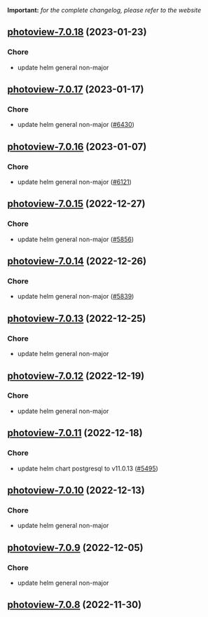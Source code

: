 **Important:**
*for the complete changelog, please refer to the website*




## [photoview-7.0.18](https://github.com/truecharts/charts/compare/photoview-7.0.17...photoview-7.0.18) (2023-01-23)

### Chore

- update helm general non-major
  
  


## [photoview-7.0.17](https://github.com/truecharts/charts/compare/photoview-7.0.16...photoview-7.0.17) (2023-01-17)

### Chore

- update helm general non-major ([#6430](https://github.com/truecharts/charts/issues/6430))
  
  


## [photoview-7.0.16](https://github.com/truecharts/charts/compare/photoview-7.0.15...photoview-7.0.16) (2023-01-07)

### Chore

- update helm general non-major ([#6121](https://github.com/truecharts/charts/issues/6121))
  
  


## [photoview-7.0.15](https://github.com/truecharts/charts/compare/photoview-7.0.14...photoview-7.0.15) (2022-12-27)

### Chore

- update helm general non-major ([#5856](https://github.com/truecharts/charts/issues/5856))
  
  


## [photoview-7.0.14](https://github.com/truecharts/charts/compare/photoview-7.0.13...photoview-7.0.14) (2022-12-26)

### Chore

- update helm general non-major ([#5839](https://github.com/truecharts/charts/issues/5839))
  
  


## [photoview-7.0.13](https://github.com/truecharts/charts/compare/photoview-7.0.12...photoview-7.0.13) (2022-12-25)

### Chore

- update helm general non-major
  
  


## [photoview-7.0.12](https://github.com/truecharts/charts/compare/photoview-7.0.11...photoview-7.0.12) (2022-12-19)

### Chore

- update helm general non-major
  
  


## [photoview-7.0.11](https://github.com/truecharts/charts/compare/photoview-7.0.10...photoview-7.0.11) (2022-12-18)

### Chore

- update helm chart postgresql to v11.0.13 ([#5495](https://github.com/truecharts/charts/issues/5495))
  
  


## [photoview-7.0.10](https://github.com/truecharts/charts/compare/photoview-7.0.9...photoview-7.0.10) (2022-12-13)

### Chore

- update helm general non-major
  
  


## [photoview-7.0.9](https://github.com/truecharts/charts/compare/photoview-7.0.8...photoview-7.0.9) (2022-12-05)

### Chore

- update helm general non-major
  
  


## [photoview-7.0.8](https://github.com/truecharts/charts/compare/photoview-7.0.6...photoview-7.0.8) (2022-11-30)


